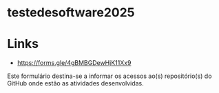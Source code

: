 # testedesoftware2025


# Links

- https://forms.gle/4gBMBGDewHjK11Xx9

Este formulário destina-se a informar os acessos ao(s) repositório(s) do GitHub onde estão as atividades desenvolvidas.